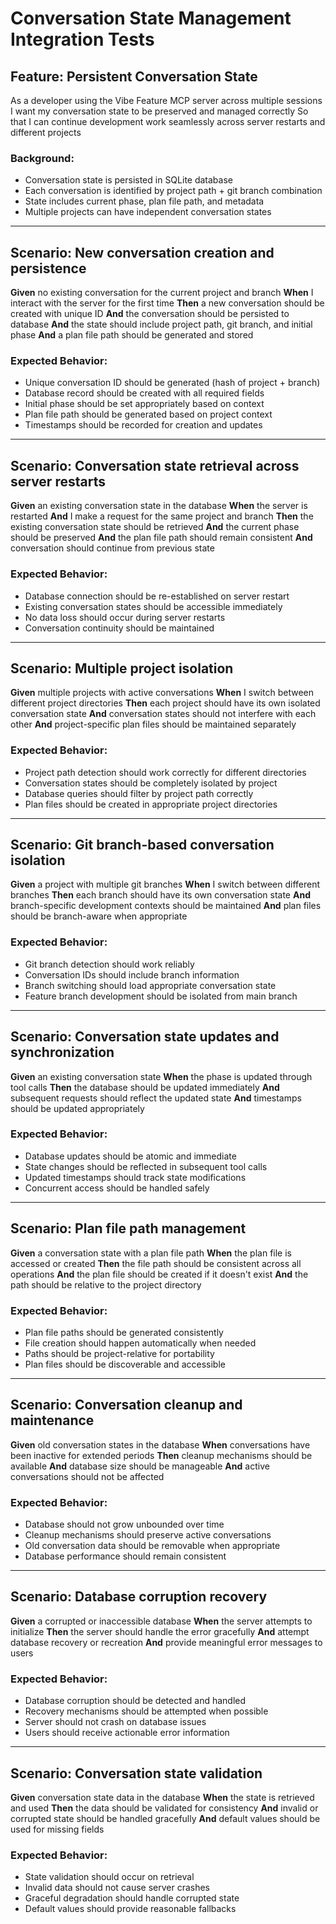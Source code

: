 # Conversation State Management Integration Tests

## Feature: Persistent Conversation State

As a developer using the Vibe Feature MCP server across multiple sessions
I want my conversation state to be preserved and managed correctly
So that I can continue development work seamlessly across server restarts and different projects

### Background:

- Conversation state is persisted in SQLite database
- Each conversation is identified by project path + git branch combination
- State includes current phase, plan file path, and metadata
- Multiple projects can have independent conversation states

---

## Scenario: New conversation creation and persistence

**Given** no existing conversation for the current project and branch
**When** I interact with the server for the first time
**Then** a new conversation should be created with unique ID
**And** the conversation should be persisted to database
**And** the state should include project path, git branch, and initial phase
**And** a plan file path should be generated and stored

### Expected Behavior:

- Unique conversation ID should be generated (hash of project + branch)
- Database record should be created with all required fields
- Initial phase should be set appropriately based on context
- Plan file path should be generated based on project context
- Timestamps should be recorded for creation and updates

---

## Scenario: Conversation state retrieval across server restarts

**Given** an existing conversation state in the database
**When** the server is restarted
**And** I make a request for the same project and branch
**Then** the existing conversation state should be retrieved
**And** the current phase should be preserved
**And** the plan file path should remain consistent
**And** conversation should continue from previous state

### Expected Behavior:

- Database connection should be re-established on server restart
- Existing conversation states should be accessible immediately
- No data loss should occur during server restarts
- Conversation continuity should be maintained

---

## Scenario: Multiple project isolation

**Given** multiple projects with active conversations
**When** I switch between different project directories
**Then** each project should have its own isolated conversation state
**And** conversation states should not interfere with each other
**And** project-specific plan files should be maintained separately

### Expected Behavior:

- Project path detection should work correctly for different directories
- Conversation states should be completely isolated by project
- Database queries should filter by project path correctly
- Plan files should be created in appropriate project directories

---

## Scenario: Git branch-based conversation isolation

**Given** a project with multiple git branches
**When** I switch between different branches
**Then** each branch should have its own conversation state
**And** branch-specific development contexts should be maintained
**And** plan files should be branch-aware when appropriate

### Expected Behavior:

- Git branch detection should work reliably
- Conversation IDs should include branch information
- Branch switching should load appropriate conversation state
- Feature branch development should be isolated from main branch

---

## Scenario: Conversation state updates and synchronization

**Given** an existing conversation state
**When** the phase is updated through tool calls
**Then** the database should be updated immediately
**And** subsequent requests should reflect the updated state
**And** timestamps should be updated appropriately

### Expected Behavior:

- Database updates should be atomic and immediate
- State changes should be reflected in subsequent tool calls
- Updated timestamps should track state modifications
- Concurrent access should be handled safely

---

## Scenario: Plan file path management

**Given** a conversation state with a plan file path
**When** the plan file is accessed or created
**Then** the file path should be consistent across all operations
**And** the plan file should be created if it doesn't exist
**And** the path should be relative to the project directory

### Expected Behavior:

- Plan file paths should be generated consistently
- File creation should happen automatically when needed
- Paths should be project-relative for portability
- Plan files should be discoverable and accessible

---

## Scenario: Conversation cleanup and maintenance

**Given** old conversation states in the database
**When** conversations have been inactive for extended periods
**Then** cleanup mechanisms should be available
**And** database size should be manageable
**And** active conversations should not be affected

### Expected Behavior:

- Database should not grow unbounded over time
- Cleanup mechanisms should preserve active conversations
- Old conversation data should be removable when appropriate
- Database performance should remain consistent

---

## Scenario: Database corruption recovery

**Given** a corrupted or inaccessible database
**When** the server attempts to initialize
**Then** the server should handle the error gracefully
**And** attempt database recovery or recreation
**And** provide meaningful error messages to users

### Expected Behavior:

- Database corruption should be detected and handled
- Recovery mechanisms should be attempted when possible
- Server should not crash on database issues
- Users should receive actionable error information

---

## Scenario: Conversation state validation

**Given** conversation state data in the database
**When** the state is retrieved and used
**Then** the data should be validated for consistency
**And** invalid or corrupted state should be handled gracefully
**And** default values should be used for missing fields

### Expected Behavior:

- State validation should occur on retrieval
- Invalid data should not cause server crashes
- Graceful degradation should handle corrupted state
- Default values should provide reasonable fallbacks

